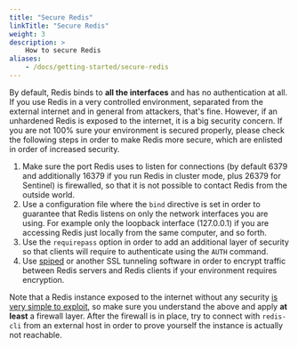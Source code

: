 ```yaml
---
title: "Secure Redis"
linkTitle: "Secure Redis"
weight: 3
description: >
    How to secure Redis
aliases:
    - /docs/getting-started/secure-redis
---
```


By default, Redis binds to **all the interfaces** and has no authentication at
all. If you use Redis in a very controlled environment, separated from the
external internet and in general from attackers, that's fine. However, if an unhardened Redis
is exposed to the internet, it is a big security concern. If you are not 100% sure your environment is secured properly, please check the following steps in order to make Redis more secure, which are enlisted in order of increased security.

1. Make sure the port Redis uses to listen for connections (by default 6379 and additionally 16379 if you run Redis in cluster mode, plus 26379 for Sentinel) is firewalled, so that it is not possible to contact Redis from the outside world.
2. Use a configuration file where the `bind` directive is set in order to guarantee that Redis listens on only the network interfaces you are using. For example only the loopback interface (127.0.0.1) if you are accessing Redis just locally from the same computer, and so forth.
3. Use the `requirepass` option in order to add an additional layer of security so that clients will require to authenticate using the `AUTH` command.
4. Use [spiped](http://www.tarsnap.com/spiped.html) or another SSL tunneling software in order to encrypt traffic between Redis servers and Redis clients if your environment requires encryption.

Note that a Redis instance exposed to the internet without any security [is very simple to exploit](http://antirez.com/news/96), so make sure you understand the above and apply **at least** a firewall layer. After the firewall is in place, try to connect with `redis-cli` from an external host in order to prove yourself the instance is actually not reachable.